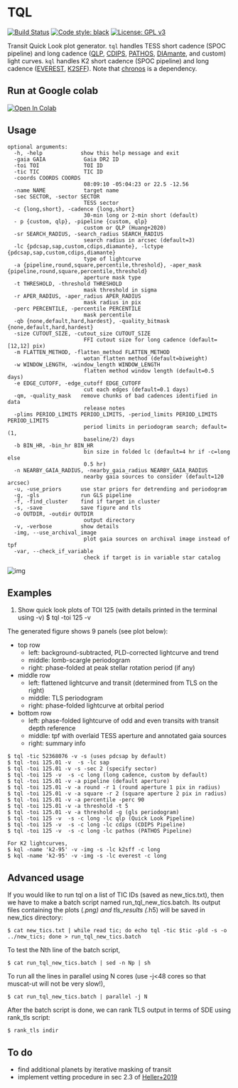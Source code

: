 # TQL
[![Build Status](https://travis-ci.com/jpdeleon/tql.svg?branch=master)](https://travis-ci.com/jpdeleon/tql)
[![Code style: black](https://img.shields.io/badge/code%20style-black-000000.svg)](https://github.com/ambv/black)
[![License: GPL v3](https://img.shields.io/badge/license-GPLv3-blue.svg)](https://www.gnu.org/licenses/gpl-3.0)

Transit Quick Look plot generator.
`tql` handles TESS short cadence (SPOC pipeline) and long cadence ([QLP](http://archive.stsci.edu/hlsp/qlp), [CDIPS](http://archive.stsci.edu/hlsp/cdips), [PATHOS](http://archive.stsci.edu/hlsp/qlp), [DIAmante](http://archive.stsci.edu/hlsp/diamante), and custom) light curves.
`kql` handles K2 short cadence (SPOC pipeline) and long cadence ([EVEREST](https://archive.stsci.edu/hlsp/everest), [K2SFF](https://archive.stsci.edu/hlsp/)). 
Note that [chronos](https://github.com/jpdeleon/chronos) is a dependency.

## Run at Google colab
<a href="https://colab.research.google.com/github/jpdeleon/tql/blob/master/notebooks/examples.ipynb" target="_parent"><img src="https://colab.research.google.com/assets/colab-badge.svg" alt="Open In Colab"/></a>

## Usage
```shell
optional arguments:
  -h, -help            show this help message and exit
  -gaia GAIA            Gaia DR2 ID
  -toi TOI              TOI ID
  -tic TIC              TIC ID
  -coords COORDS COORDS
                        08:09:10 -05:04:23 or 22.5 -12.56
  -name NAME            target name
  -sec SECTOR, -sector SECTOR
                        TESS sector
  -c {long,short}, -cadence {long,short}
                        30-min long or 2-min short (default)
  - p {custom, qlp}, -pipeline {custom, qlp}
                        custom or QLP (Huang+2020)
  -sr SEARCH_RADIUS, -search_radius SEARCH_RADIUS
                        search radius in arcsec (default=3)
  -lc {pdcsap,sap,custom,cdips,diamante}, -lctype {pdcsap,sap,custom,cdips,diamante}
                        type of lightcurve
  -a {pipeline,round,square,percentile,threshold}, -aper_mask {pipeline,round,square,percentile,threshold}
                        aperture mask type
  -t THRESHOLD, -threshold THRESHOLD
                        mask threshold in sigma
  -r APER_RADIUS, -aper_radius APER_RADIUS
                        mask radius in pix
  -perc PERCENTILE, -percentile PERCENTILE
                        mask percentile
  -qb {none,default,hard,hardest}, -quality_bitmask {none,default,hard,hardest}
  -size CUTOUT_SIZE, -cutout_size CUTOUT_SIZE
                        FFI cutout size for long cadence (default=[12,12] pix)
  -m FLATTEN_METHOD, -flatten_method FLATTEN_METHOD
                        wotan flatten method (default=biweight)
  -w WINDOW_LENGTH, -window_length WINDOW_LENGTH
                        flatten method window length (default=0.5 days)
  -e EDGE_CUTOFF, -edge_cutoff EDGE_CUTOFF
                        cut each edges (default=0.1 days)
  -qm, -quality_mask   remove chunks of bad cadences identified in data
                        release notes
  -plims PERIOD_LIMITS PERIOD_LIMITS, -period_limits PERIOD_LIMITS PERIOD_LIMITS
                        period limits in periodogram search; default=(1,
                        baseline/2) days
  -b BIN_HR, -bin_hr BIN_HR
                        bin size in folded lc (default=4 hr if -c=long else
                        0.5 hr)
  -n NEARBY_GAIA_RADIUS, -nearby_gaia_radius NEARBY_GAIA_RADIUS
                        nearby gaia sources to consider (default=120 arcsec)
  -u, -use_priors      use star priors for detrending and periodogram
  -g, -gls             run GLS pipeline
  -f, -find_cluster    find if target in cluster
  -s, -save            save figure and tls
  -o OUTDIR, -outdir OUTDIR
                        output directory
  -v, -verbose         show details
  -img, --use_archival_image
                        plot gaia sources on archival image instead of tpf
  -var, --check_if_variable
                        check if target is in variable star catalog
```

![img](./plots/tic52368076_s1_pdcsap_sc.png)


## Examples
1. Show quick look plots of TOI 125 (with details printed in the terminal using -v)
$ tql -toi 125 -v

The generated figure shows 9 panels (see plot below):
* top row
  - left: background-subtracted, PLD-corrected lightcurve and trend
  - middle: lomb-scargle periodogram
  - right: phase-folded at peak stellar rotation period (if any)
* middle row
  - left: flattened lightcurve and transit (determined from TLS on the right)
  - middle: TLS periodogram
  - right: phase-folded lightcurve at orbital period
* bottom row
  - left: phase-folded lightcurve of odd and even transits with transit depth reference
  - middle: tpf with overlaid TESS aperture and annotated gaia sources
  - right: summary info
```
$ tql -tic 52368076 -v -s (uses pdcsap by default)
$ tql -toi 125.01 -v  -s -lc sap
$ tql -toi 125.01 -v -s -sec 2 (specify sector)
$ tql -toi 125 -v  -s -c long (long cadence, custom by default)
$ tql -toi 125.01 -v -a pipeline (default aperture)
$ tql -toi 125.01 -v -a round -r 1 (round aperture 1 pix in radius)
$ tql -toi 125.01 -v -a square -r 2 (square aperture 2 pix in radius)
$ tql -toi 125.01 -v -a percentile -perc 90
$ tql -toi 125.01 -v -a threshold -t 5
$ tql -toi 125.01 -v -a threshold -g (gls periodogram)
$ tql -toi 125 -v  -s -c long -lc qlp (Quick Look Pipeline)
$ tql -toi 125 -v  -s -c long -lc cdips (CDIPS Pipeline)
$ tql -toi 125 -v  -s -c long -lc pathos (PATHOS Pipeline)

For K2 lightcurves,
$ kql -name 'k2-95' -v -img -s -lc k2sff -c long              
$ kql -name 'k2-95' -v -img -s -lc everest -c long              
```

## Advanced usage
If you would like to run tql on a list of TIC IDs (saved as new_tics.txt), then we have to make a batch script named run_tql_new_tics.batch. Its output files containing the plots (*.png) and tls_results (*.h5) will be saved in new_tics directory:
```
$ cat new_tics.txt | while read tic; do echo tql -tic $tic -pld -s -o ../new_tics; done > run_tql_new_tics.batch
```
To test the Nth line of the batch script,
```
$ cat run_tql_new_tics.batch | sed -n Np | sh
```
To run all the lines in parallel using N cores (use -j<48 cores so that muscat-ut will not be very slow!),
```
$ cat run_tql_new_tics.batch | parallel -j N
```
After the batch script is done, we can rank TLS output in terms of SDE using rank_tls script:
```
$ rank_tls indir
```

## To do
* find additional planets by iterative masking of transit
* implement vetting procedure in sec 2.3 of [Heller+2019](https://arxiv.org/pdf/1905.09038.pdf)
